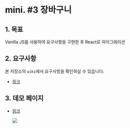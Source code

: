 # mini. #3 장바구니

## 1. 목표

Vanilla JS를 사용하여 요구사항을 구현한 후 React로 마이그레이션

## 2. 요구사항

본 저장소의 `wiki`에서 요구사항을 확인하실 수 있습니다.

- [링크](https://github.com/ssori0421/mini-cart/wiki/%EC%9A%94%EA%B5%AC%EC%82%AC%ED%95%AD)

## 3. 데모 페이지

- [링크](https://hanameee.github.io/mini-cart/src)

  ![](https://velog.velcdn.com/images/ssori0421/post/9cd21e47-d7b6-4f24-8557-9c6a70eb03db/image.png)
